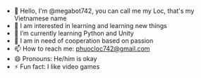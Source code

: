 - 👋 Hello, I'm @megabot742, you can call me my Loc, that's my Vietnamese name
- 👀 I am interested in learning and learning new things
- 🌱 I’m currently learning Python and Unity 
- 💞️ I am in need of cooperation based on passion
- 📫 How to reach me: phuocloc742@gmail.com
- 😄 Pronouns: He/him is okay
- ⚡ Fun fact: I like video games

<!---
megabot742/megabot742 is a ✨ special ✨ repository because its `README.md` (this file) appears on your GitHub profile.
You can click the Preview link to take a look at your changes.
--->
